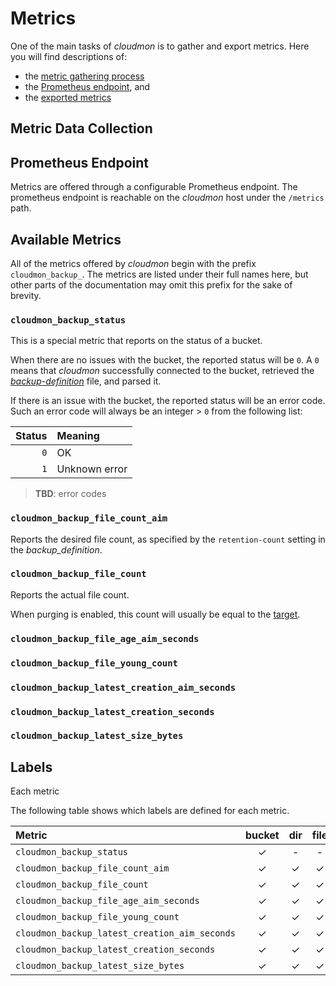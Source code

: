 # Metrics

One of the main tasks of *cloudmon* is to gather and export metrics.
Here you will find descriptions of:
- the [metric gathering process](#metric-data-collection)
- the [Prometheus endpoint](#prometheus-endpoint), and
- the [exported metrics](#available-metrics)

## Metric Data Collection



## Prometheus Endpoint
Metrics are offered through a configurable Prometheus endpoint.
The prometheus endpoint is reachable on the *cloudmon* host under the `/metrics` path.


## Available Metrics
All of the metrics offered by *cloudmon* begin with the prefix `cloudmon_backup_`. 
The metrics are listed under their full names here, but other parts of the documentation may omit this prefix for the sake of brevity.

### `cloudmon_backup_status`
This is a special metric that reports on the status of a bucket.

When there are no issues with the bucket, the reported status will be `0`.
A `0` means that *cloudmon* successfully connected to the bucket, retrieved the [*backup-definition*](backup-definitions) file, and parsed it.

If there is an issue with the bucket, the reported status will be an error code.
Such an error code will always be an integer > `0` from the following list:

Status | Meaning
--: | :--
`0` | OK
`1` | Unknown error

> **TBD**: error codes

### `cloudmon_backup_file_count_aim`
Reports the desired file count, as specified by the `retention-count` setting in the *backup_definition*.

### `cloudmon_backup_file_count`
Reports the actual file count.

When purging is enabled, this count will usually be equal to the [target](#cloudmon_backup_file_count_aim).

### `cloudmon_backup_file_age_aim_seconds`

### `cloudmon_backup_file_young_count`

### `cloudmon_backup_latest_creation_aim_seconds`

### `cloudmon_backup_latest_creation_seconds`

### `cloudmon_backup_latest_size_bytes`


## Labels
Each metric

The following table shows which labels are defined for each metric.

Metric | bucket | dir | file | group |
:----- | :----: | :-: | :--: | :---: |
`cloudmon_backup_status` | ✓ | - | - | - |
`cloudmon_backup_file_count_aim` | ✓ | ✓ | ✓ | - |
`cloudmon_backup_file_count` | ✓ | ✓ | ✓ | ✓ |
`cloudmon_backup_file_age_aim_seconds` | ✓ | ✓ | ✓ | - |
`cloudmon_backup_file_young_count` | ✓ | ✓ | ✓ | ✓ |
`cloudmon_backup_latest_creation_aim_seconds` | ✓ | ✓ | ✓ | - |
`cloudmon_backup_latest_creation_seconds` | ✓ | ✓ | ✓ | ✓ |
`cloudmon_backup_latest_size_bytes` | ✓ | ✓ | ✓ | ✓ |
